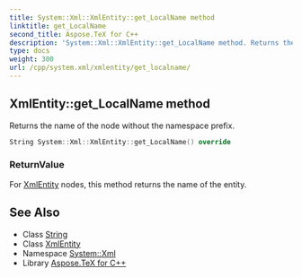 ```yaml
---
title: System::Xml::XmlEntity::get_LocalName method
linktitle: get_LocalName
second_title: Aspose.TeX for C++
description: 'System::Xml::XmlEntity::get_LocalName method. Returns the name of the node without the namespace prefix in C++.'
type: docs
weight: 300
url: /cpp/system.xml/xmlentity/get_localname/
---
```

## XmlEntity::get_LocalName method


Returns the name of the node without the namespace prefix.

```cpp
String System::Xml::XmlEntity::get_LocalName() override
```


### ReturnValue

For [XmlEntity](../) nodes, this method returns the name of the entity.

## See Also

* Class [String](../../../system/string/)
* Class [XmlEntity](../)
* Namespace [System::Xml](../../)
* Library [Aspose.TeX for C++](../../../)
